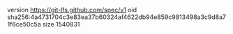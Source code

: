 version https://git-lfs.github.com/spec/v1
oid sha256:4a4731704c3e83ea37b60324af4622db94e859c9813498a3c9d8a71f6ce50c5a
size 1540831
